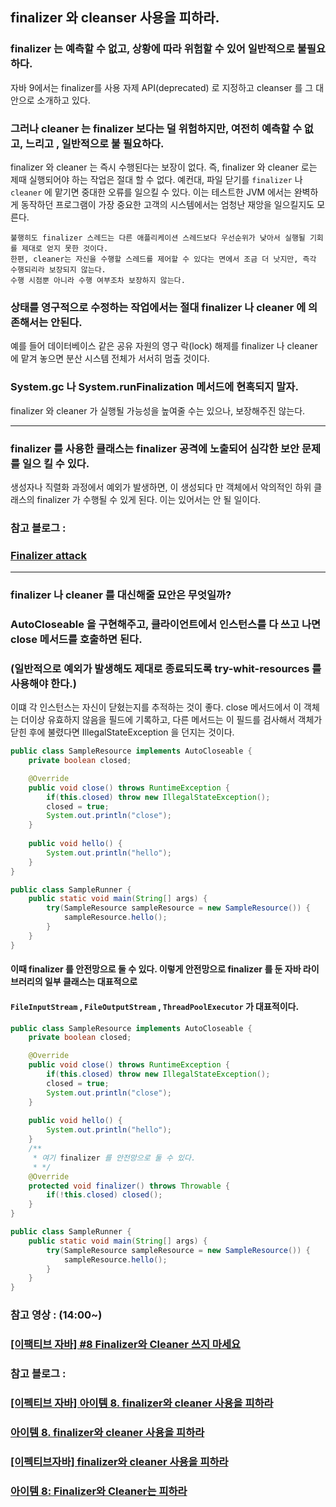 ## finalizer 와 cleanser 사용을 피하라.

### finalizer 는 예측할 수 없고, 상황에 따라 위험할 수 있어 일반적으로 불필요하다.

자바 9에서는 finalizer를 사용 자제 API(deprecated) 로 지정하고 cleanser 를 그 대안으로 소개하고 있다.

### 그러나 cleaner 는  finalizer 보다는 덜 위험하지만, 여전히 예측할 수 없고,  느리고 , 일반적으로 불 필요하다.

finalizer 와 cleaner 는 즉시 수행된다는 보장이 없다. 즉, finalizer 와 cleaner 로는 제때 실행되어야 하는 작업은 절대 할 수 없다.
예컨대, 파일 닫기를 `finalizer` 나 `cleaner` 에 맡기면 중대한 오류를 일으킬 수 있다.
이는 테스트한 JVM 에서는 완벽하게 동작하던 프로그램이 가장 중요한 고객의 시스템에서는 엄청난 재앙을 일으킬지도 모른다.
```
불행히도 finalizer 스레드는 다른 애플리케이션 스레드보다 우선순위가 낮아서 실행될 기회를 제대로 얻지 못한 것이다.
한편, cleaner는 자신을 수행할 스레드를 제어할 수 있다는 면에서 조금 더 낫지만, 즉각 수행되리라 보장되지 않는다.
수행 시점뿐 아니라 수행 여부조차 보장하지 않는다.
```

### 상태를 영구적으로 수정하는 작업에서는 절대 finalizer 나 cleaner 에 의존해서는 안된다.
예를 들어 데이터베이스 같은 공유 자원의 영구 락(lock) 해제를 finalizer 나 cleaner 에 맡겨 놓으면 분산 시스템 전체가 서서히 멈출 것이다.

### System.gc 나 System.runFinalization 메서드에 현혹되지 말자.
finalizer 와 cleaner 가 실행될 가능성을 높여줄 수는 있으나, 보장해주진 않는다.

---

### finalizer 를 사용한 클래스는 finalizer 공격에 노출되어 심각한 보안 문제를 일으 킬 수 있다.
생성자나 직렬화 과정에서 예외가 발생하면, 이 생성되다 만 객체에서 악의적인 하위 클래스의 finalizer 가 수행될 수 있게 된다.
이는 있어서는 안 될 일이다. 
 
### 참고 블로그 :

### [Finalizer attack](https://yangbongsoo.tistory.com/8?category=919799)

---

### finalizer 나 cleaner 를 대신해줄 묘안은 무엇일까? 
### AutoCloseable 을 구현해주고, 클라이언트에서 인스턴스를 다 쓰고 나면 close 메서드를 호출하면 된다.
### (일반적으로 예외가 발생해도 제대로 종료되도록 try-whit-resources 를 사용해야 한다.)
이떄 각 인스턴스는 자신이 닫혔는지를 추적하는 것이 좋다. close 메서드에서 이 객체는 더이상 유효하지 않음을 필드에 기록하고,
다른 메서드는 이 필드를 검사해서 객체가 닫힌 후에 불렸다면 IllegalStateException 을 던지는 것이다.
```java
public class SampleResource implements AutoCloseable {
    private boolean closed;

    @Override
    public void close() throws RuntimeException {
        if(this.closed) throw new IllegalStateException();
        closed = true;
        System.out.println("close");
    }
    
    public void hello() {
        System.out.println("hello");
    }
}
```
```java
public class SampleRunner {
    public static void main(String[] args) {
        try(SampleResource sampleResource = new SampleResource()) {
            sampleResource.hello();
        }
    }
}
```
#### 이때 finalizer 를 안전망으로 둘 수 있다. 이렇게 안전망으로 finalizer 를 둔 자바 라이브러리의 일부 클래스는 대표적으로
#### `FileInputStream` , `FileOutputStream` , `ThreadPoolExecutor` 가 대표적이다.

```java
public class SampleResource implements AutoCloseable {
    private boolean closed;

    @Override
    public void close() throws RuntimeException {
        if(this.closed) throw new IllegalStateException();
        closed = true;
        System.out.println("close");
    }
    
    public void hello() {
        System.out.println("hello");
    }
    /**
     * 여기 finalizer 를 안전망으로 둘 수 있다.
     * */
    @Override
    protected void finalizer() throws Throwable {
        if(!this.closed) closed();
    }
}
```
```java
public class SampleRunner {
    public static void main(String[] args) {
        try(SampleResource sampleResource = new SampleResource()) {
            sampleResource.hello();
        }
    }
}
```

### 참고 영상 : (14:00~)

### [[이팩티브 자바] #8 Finalizer와 Cleaner 쓰지 마세요](https://youtu.be/sdPdpMYqW_k)

### 참고 블로그 :

### [[이펙티브 자바] 아이템 8. finalizer와 cleaner 사용을 피하라](https://velog.io/@lychee/%EC%9D%B4%ED%8E%99%ED%8B%B0%EB%B8%8C-%EC%9E%90%EB%B0%94-%EC%95%84%EC%9D%B4%ED%85%9C-8.-finalizer%EC%99%80-cleaner-%EC%82%AC%EC%9A%A9%EC%9D%84-%ED%94%BC%ED%95%98%EB%9D%BC)

### [아이템 8. finalizer와 cleaner 사용을 피하라](https://velog.io/@banjjoknim/%EC%95%84%EC%9D%B4%ED%85%9C-8.-finalizer%EC%99%80-cleaner-%EC%82%AC%EC%9A%A9%EC%9D%84-%ED%94%BC%ED%95%98%EB%9D%BC)

### [[이펙티브자바] finalizer와 cleaner 사용을 피하라](https://jgrammer.tistory.com/entry/%EC%9D%B4%ED%8E%99%ED%8B%B0%EB%B8%8C%EC%9E%90%EB%B0%94-finalizer%EC%99%80-cleaner-%EC%82%AC%EC%9A%A9%EC%9D%84-%ED%94%BC%ED%95%98%EB%9D%BC)

### [아이템 8: Finalizer와 Cleaner는 피하라](https://github.com/keesun/study/blob/master/effective-java/item8.md)




